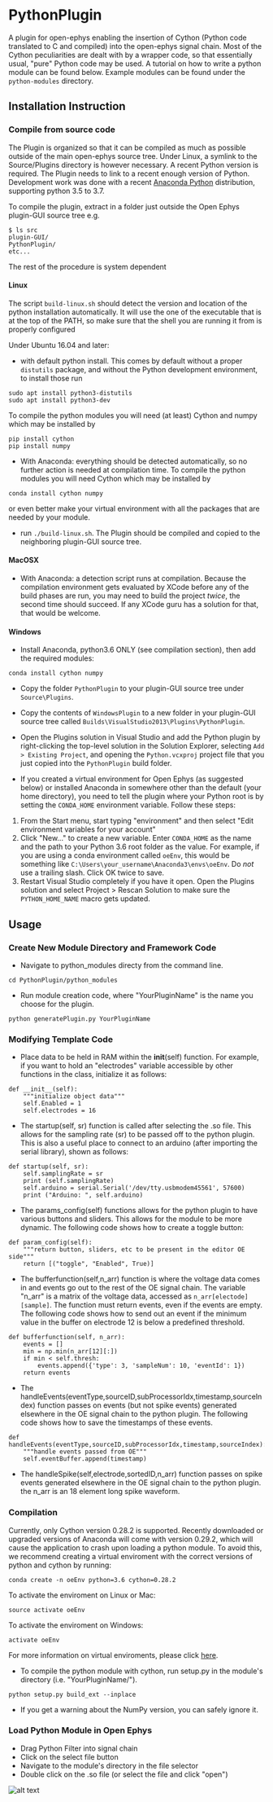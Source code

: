 # PythonPlugin

A plugin for open-ephys enabling the insertion of Cython (Python code translated to C and compiled) into the open-ephys signal chain.
Most of the Cython peculiarities are dealt with by a wrapper code, so that essentially usual, "pure" Python code may be used.
A tutorial on how to write a python module can be found below. Example modules can be found under the `python-modules` directory.

## Installation Instruction

### Compile from source code

The Plugin is organized so that it can be compiled as much as possible outside of the main open-ephys source tree. Under Linux, a symlink to the Source/Plugins directory is however necessary.
A recent Python version is required.
The Plugin needs to link to a recent enough version of Python. Development work was done with a recent [Anaconda Python](https://www.continuum.io/why-anaconda) distribution, supporting python 3.5 to 3.7.

To compile the plugin, extract in a folder just outside the Open Ephys plugin-GUI source tree
e.g.

```
$ ls src
plugin-GUI/
PythonPlugin/
etc...
```

The rest of the procedure is system dependent

#### Linux

The script `build-linux.sh` should detect the version and location of the python installation automatically. It will use the one of the executable that is at the top of the PATH, so make sure that the shell you are running it from is properly configured

Under Ubuntu 16.04 and later:
- with default python install. This comes by default without a proper `distutils` package, and without the Python development environment, to install those run
```
sudo apt install python3-distutils
sudo apt install python3-dev
```

To compile the python modules you will need (at least) Cython and numpy which may be installed by
```
pip install cython
pip install numpy
```


- With Anaconda: everything should be detected automatically, so no further action is needed at compilation time.
To compile the python modules you will need Cython which may be installed by
```
conda install cython numpy
```
or even better make your virtual environment with all the packages that are needed by your module.

- run `./build-linux.sh`. The Plugin should be compiled and copied to the neighboring plugin-GUI source tree.

#### MacOSX
- With Anaconda: a detection script runs at compilation. Because the compilation environment gets evaluated by XCode before any of the build phases are run, you may need to build the project *twice*, the second time should succeed. If any XCode guru has a solution for that, that would be welcome.

#### Windows
- Install Anaconda, python3.6 ONLY (see compilation section), then add the required modules:
```
conda install cython numpy
```

- Copy the folder `PythonPlugin` to your plugin-GUI source tree under `Source\Plugins`.

- Copy the contents of `WindowsPlugin` to a new folder in your plugin-GUI source tree called `Builds\VisualStudio2013\Plugins\PythonPlugin`.

- Open the Plugins solution in Visual Studio and add the Python plugin by right-clicking the top-level solution in the Solution Explorer, selecting `Add > Existing Project`, and opening the `Python.vcxproj` project file that you just copied into the `PythonPlugin` build folder.

- If you created a virtual environment for Open Ephys (as suggested below) or installed Anaconda in somewhere other than the default (your home directory), you need to tell the plugin where your Python root is by setting the `CONDA_HOME` environment variable. Follow these steps:

1. From the Start menu, start typing "environment" and then select "Edit environment variables for your account"
2. Click "New..." to create a new variable. Enter `CONDA_HOME` as the name and the path to your Python 3.6 root folder as the value. For example, if you are using a conda environment called `oeEnv`, this would be something like `C:\Users\your_username\Anaconda3\envs\oeEnv`. Do _not_ use a trailing slash. Click OK twice to save.
3. Restart Visual Studio completely if you have it open. Open the Plugins solution and select Project > Rescan Solution to make sure the `PYTHON_HOME_NAME` macro gets updated.

## Usage

### Create New Module Directory and Framework Code
- Navigate to python_modules directy from the command line.
```
cd PythonPlugin/python_modules
```
- Run module creation code, where "YourPluginName" is the name you choose for the plugin.
```
python generatePlugin.py YourPluginName
```
### Modifying Template Code
- Place data to be held in RAM within the __init__(self) function. For example, if you want to hold an "electrodes" variable accessible by other functions in the class, initialize it as follows:
```
def __init__(self):
    """initialize object data"""
    self.Enabled = 1
    self.electrodes = 16
```

- The startup(self, sr) function is called after selecting the .so file. This allows for the sampling rate (sr) to be passed off to the python plugin. This is also a useful place to connect to an arduino (after importing the serial library), shown as follows:
```
def startup(self, sr):
    self.samplingRate = sr
    print (self.samplingRate)
    self.arduino = serial.Serial('/dev/tty.usbmodem45561', 57600)
    print ("Arduino: ", self.arduino)
```

- The params_config(self) functions allows for the python plugin to have various buttons and sliders. This allows for the module to be more dynamic. The following code shows how to create a toggle button:
```
def param_config(self):
    """return button, sliders, etc to be present in the editor OE side"""
    return [("toggle", "Enabled", True)]
```

- The bufferfunction(self,n_arr) function is where the voltage data comes in and events go out to the rest of the OE signal chain. The variable "n_arr" is a matrix of the voltage data, accessed as `n_arr[electode][sample]`. The function must return events, even if the events are empty. The following code shows how to send out an event if the minimum value in the buffer on electrode 12 is below a predefined threshold.
```
def bufferfunction(self, n_arr):
    events = []
    min = np.min(n_arr[12][:])
    if min < self.thresh:
        events.append({'type': 3, 'sampleNum': 10, 'eventId': 1})
    return events
```

- The handleEvents(eventType,sourceID,subProcessorIdx,timestamp,sourceIndex) function passes on events (but not spike events) generated elsewhere in the OE signal chain to the python plugin. The following code shows how to save the timestamps of these events.
```
def handleEvents(eventType,sourceID,subProcessorIdx,timestamp,sourceIndex):
    """handle events passed from OE"""
    self.eventBuffer.append(timestamp)
````

- The handleSpike(self,electrode,sortedID,n_arr) function passes on spike events generated elsewhere in the OE signal chain to the python plugin. the n_arr is an 18 element long spike waveform.

### Compilation
Currently, only Cython version 0.28.2 is supported. Recently downloaded or upgraded versions of Anaconda will come with version 0.29.2, which will cause the application to crash upon loading a python module. To avoid this, we recommend creating a virtual enviroment with the correct versions of python and cython by running:

```
conda create -n oeEnv python=3.6 cython=0.28.2
```
To activate the enviroment on Linux or Mac:
```
source activate oeEnv
```
To activate the enviroment on Windows:
```
activate oeEnv
```
For more information on virtual enviroments, please click [here](https://conda.io/projects/conda/en/latest/user-guide/tasks/manage-environments.html).

- To compile the python module with cython, run setup.py in the module's directory (i.e. "YourPluginName/").
```
python setup.py build_ext --inplace
```
- If you get a warning about the NumPy version, you can safely ignore it.

### Load Python Module in Open Ephys
- Drag Python Filter into signal chain
- Click on the select file button
- Navigate to the module's directory in the file selector
- Double click on the .so file (or select the file and click "open")

![alt text](https://github.com/MemDynLab/PythonPlugin/blob/event_reciever/images/demonstration.gif)
